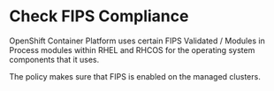 # Check FIPS Compliance

OpenShift Container Platform uses certain FIPS Validated / Modules in Process modules within RHEL and RHCOS for the operating system components that it uses.

The policy makes sure that FIPS is enabled on the managed clusters.